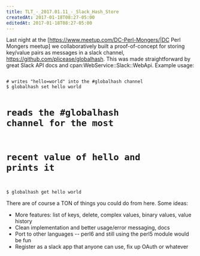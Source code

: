 ```yaml
---
title: TLT_-_2017.01.11_-_Slack_Hash_Store
createdAt: 2017-01-18T08:27-05:00
editedAt: 2017-01-18T08:27-05:00
---
```


Last night at the [https://www.meetup.com/DC-Perl-Mongers/|DC Perl Mongers meetup] we collaboratively built a proof-of-concept for storing key/value pairs as messages in a slack channel, https://github.com/plicease/globalhash. This was made straightforward by great Slack API docs and cpan:WebService::Slack::WebApi. Example usage:

<code>
# writes "hello=world" into the #globalhash channel
$ globalhash set hello world

# reads the #globalhash channel for the most
# recent value of hello and prints it
$ globalhash get hello
world
</code>

There are of course a TON of things you could do from here. Some ideas:
* More features: list of keys, delete, complex values, binary values, value history
* Clean implementation and better usage/error messaging, docs
* Port to other languages -- perl6 and still using the perl5 module would be fun
* Register as a slack app that anyone can use, fix up OAuth or whatever

